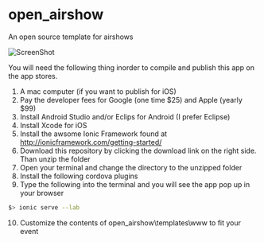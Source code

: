 # open_airshow
An open source template for airshows

![ScreenShot](https://www.googledrive.com/host/12f8wgjN5qxak2GPRbKLwzgBuxqMQgcVgag)

You will need the following thing inorder to compile and publish this app on the app stores.
   1. A mac computer (if you want to publish for iOS)
   2. Pay the developer fees for Google (one time $25) and Apple (yearly $99)
   3. Install Android Studio and/or Eclips for Android (I prefer Eclipse)
   4. Install Xcode for iOS
   5. Install the awsome Ionic Framework found at http://ionicframework.com/getting-started/
   6. Download this repository by clicking the download link on the right side. Than unzip the folder
   7. Open your terminal and change the directory to the unzipped folder
   8. Install the following cordova plugins
   9. Type the following into the terminal and you will see the app pop up in your browser
```bash
$> ionic serve --lab
```
   10. Customize the contents of open_airshow\templates\www to fit your event
